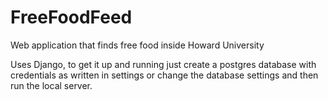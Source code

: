 # FreeFoodFeed
Web application that finds free food inside Howard University

Uses Django, to get it up and running just create a postgres database with credentials as written in settings or change the database 
settings and then run the local server.
